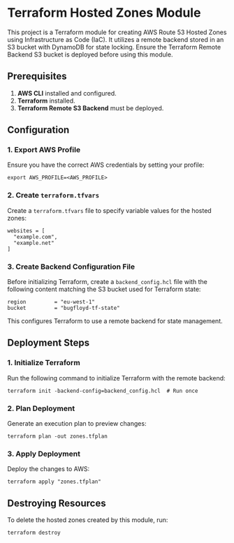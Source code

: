 # Terraform Hosted Zones Module

This project is a Terraform module for creating AWS Route 53 Hosted Zones using Infrastructure as Code (IaC). It utilizes a remote backend stored in an S3 bucket with DynamoDB for state locking. Ensure the Terraform Remote Backend S3 bucket is deployed before using this module.

## Prerequisites

1. **AWS CLI** installed and configured.
2. **Terraform** installed.
3. **Terraform Remote S3 Backend** must be deployed.

## Configuration

### 1. Export AWS Profile

Ensure you have the correct AWS credentials by setting your profile:

```shell
export AWS_PROFILE=<AWS_PROFILE>
```

### 2. Create `terraform.tfvars`

Create a `terraform.tfvars` file to specify variable values for the hosted zones:

```hcl
websites = [
  "example.com",
  "example.net"
]
```

### 3. Create Backend Configuration File

Before initializing Terraform, create a `backend_config.hcl` file with the following content matching the S3 bucket used for Terraform state:

```hcl
region         = "eu-west-1"
bucket         = "bugfloyd-tf-state"
```

This configures Terraform to use a remote backend for state management.

## Deployment Steps

### 1. Initialize Terraform

Run the following command to initialize Terraform with the remote backend:

```shell
terraform init -backend-config=backend_config.hcl  # Run once
```

### 2. Plan Deployment

Generate an execution plan to preview changes:

```shell
terraform plan -out zones.tfplan
```

### 3. Apply Deployment

Deploy the changes to AWS:

```shell
terraform apply "zones.tfplan"
```

## Destroying Resources

To delete the hosted zones created by this module, run:

```shell
terraform destroy
```
